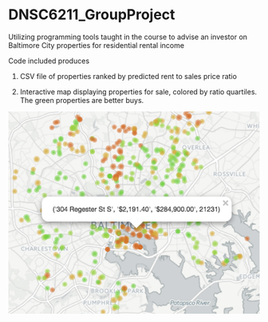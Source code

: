 # DNSC6211_GroupProject
Utilizing programming tools taught in the course to advise an investor on Baltimore City properties for residential rental income

Code included produces

1. CSV file of properties ranked by predicted rent to sales price ratio

2. Interactive map displaying properties for sale, colored by ratio quartiles. The green properties are better buys. 

![Rent to Sale Ratio Map](/images/ratiomap.png?)
